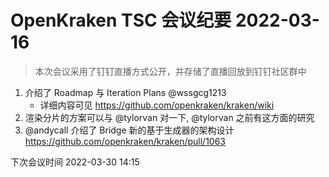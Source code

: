 # OpenKraken TSC 会议纪要 2022-03-16

> 本次会议采用了钉钉直播方式公开，并存储了直播回放到钉钉社区群中

1. 介绍了 Roadmap 与 Iteration Plans @wssgcg1213
   - 详细内容可见 https://github.com/openkraken/kraken/wiki
2. 渲染分片的方案可以与 @tylorvan 对一下, @tylorvan 之前有这方面的研究
3. @andycall 介绍了 Bridge 新的基于生成器的架构设计 https://github.com/openkraken/kraken/pull/1063

下次会议时间 2022-03-30 14:15
